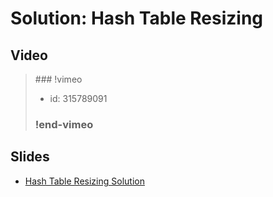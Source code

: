 
# Solution: Hash Table Resizing



## Video

<blockquote>
### !vimeo

* id: 315789091

### !end-vimeo
</blockquote>



## Slides

* [Hash Table Resizing Solution](https://docs.google.com/a/hackreactor.com/presentation/d/1Qx011CpD46QYhBnjDl3VheacZSEi9JXWW_im0Jko4cQ/embed?start=false&loop=false&delayms=3000)

